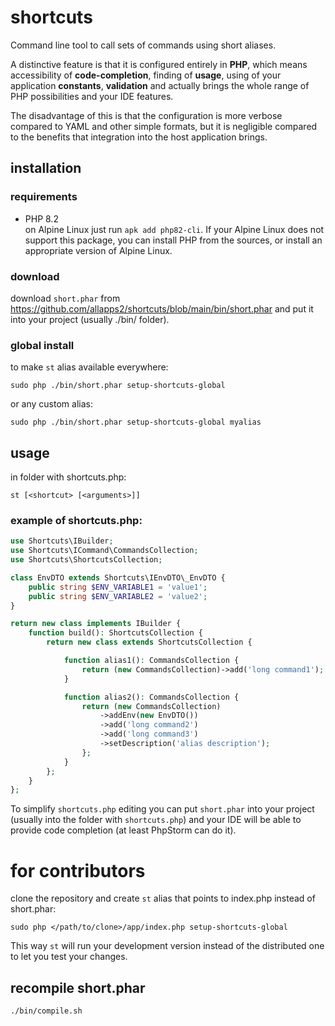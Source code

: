 # shortcuts

Command line tool to call sets of commands using short aliases.

A distinctive feature is that it is configured entirely in **PHP**, which means
accessibility of **code-completion**, finding of **usage**, using of your application **constants**, **validation** and actually brings
the whole range of PHP possibilities and your IDE features.

The disadvantage of this is that the configuration is more verbose compared to YAML and
other simple formats, but it is negligible compared to the benefits that integration
into the host application brings.

## installation

### requirements

- PHP 8.2\
  on Alpine Linux just run `apk add php82-cli`. If your Alpine Linux does
  not support this package, you can install PHP from the sources, or install an
  appropriate version of Alpine Linux.

### download

download `short.phar` from https://github.com/allapps2/shortcuts/blob/main/bin/short.phar
and put it into your project (usually ./bin/ folder).

### global install

to make `st` alias available everywhere:

`sudo php ./bin/short.phar setup-shortcuts-global`

or any custom alias:

`sudo php ./bin/short.phar setup-shortcuts-global myalias`

## usage

in folder with shortcuts.php:

`st [<shortcut> [<arguments>]]`

### example of shortcuts.php:

```php
use Shortcuts\IBuilder;
use Shortcuts\ICommand\CommandsCollection;
use Shortcuts\ShortcutsCollection;

class EnvDTO extends Shortcuts\IEnvDTO\_EnvDTO {
    public string $ENV_VARIABLE1 = 'value1';
    public string $ENV_VARIABLE2 = 'value2';
}

return new class implements IBuilder {
    function build(): ShortcutsCollection {
        return new class extends ShortcutsCollection {

            function alias1(): CommandsCollection {
                return (new CommandsCollection)->add('long command1');
            }

            function alias2(): CommandsCollection {
                return (new CommandsCollection)
                    ->addEnv(new EnvDTO())
                    ->add('long command2')
                    ->add('long command3')
                    ->setDescription('alias description');
                };
            }
        };
    }
};
```

To simplify `shortcuts.php` editing you can put `short.phar` into your project
(usually into the folder with `shortcuts.php`) and your IDE will be able to provide code
completion (at least PhpStorm can do it).

# for contributors

clone the repository and create `st` alias that points to index.php instead of
short.phar:

`sudo php </path/to/clone>/app/index.php setup-shortcuts-global`

This way `st` will run your development version instead of the distributed one to
let you test your changes.

## recompile short.phar

`./bin/compile.sh`
